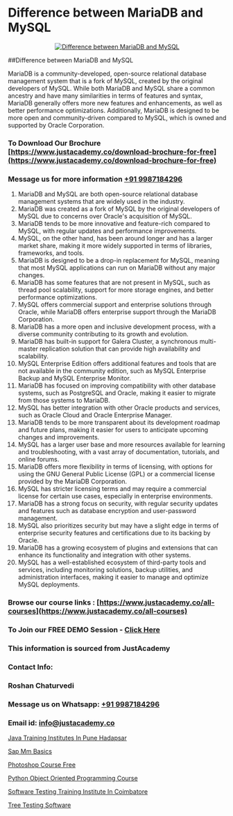 # Difference between MariaDB and MySQL

<p align="center">
  <a href="https://justacademy.co/course-detail/mysql-training">
    <img src="https://justacademy.co/storage2/course_image/1709880865_course_image.webp" alt="Difference between MariaDB and MySQL">
  </a>
</p>
##Difference between MariaDB and MySQL

MariaDB is a community-developed, open-source relational database management system that is a fork of MySQL, created by the original developers of MySQL. While both MariaDB and MySQL share a common ancestry and have many similarities in terms of features and syntax, MariaDB generally offers more new features and enhancements, as well as better performance optimizations. Additionally, MariaDB is designed to be more open and community-driven compared to MySQL, which is owned and supported by Oracle Corporation.
### To Download Our Brochure [https://www.justacademy.co/download-brochure-for-free](https://www.justacademy.co/download-brochure-for-free)
### Message us for more information [+91 9987184296](https://api.whatsapp.com/send?phone=919987184296)
1) MariaDB and MySQL are both open-source relational database management systems that are widely used in the industry.
2) MariaDB was created as a fork of MySQL by the original developers of MySQL due to concerns over Oracle's acquisition of MySQL.
3) MariaDB tends to be more innovative and feature-rich compared to MySQL, with regular updates and performance improvements.
4) MySQL, on the other hand, has been around longer and has a larger market share, making it more widely supported in terms of libraries, frameworks, and tools.
5) MariaDB is designed to be a drop-in replacement for MySQL, meaning that most MySQL applications can run on MariaDB without any major changes.
6) MariaDB has some features that are not present in MySQL, such as thread pool scalability, support for more storage engines, and better performance optimizations.
7) MySQL offers commercial support and enterprise solutions through Oracle, while MariaDB offers enterprise support through the MariaDB Corporation.
8) MariaDB has a more open and inclusive development process, with a diverse community contributing to its growth and evolution.
9) MariaDB has built-in support for Galera Cluster, a synchronous multi-master replication solution that can provide high availability and scalability.
10) MySQL Enterprise Edition offers additional features and tools that are not available in the community edition, such as MySQL Enterprise Backup and MySQL Enterprise Monitor.
11) MariaDB has focused on improving compatibility with other database systems, such as PostgreSQL and Oracle, making it easier to migrate from those systems to MariaDB.
12) MySQL has better integration with other Oracle products and services, such as Oracle Cloud and Oracle Enterprise Manager.
13) MariaDB tends to be more transparent about its development roadmap and future plans, making it easier for users to anticipate upcoming changes and improvements.
14) MySQL has a larger user base and more resources available for learning and troubleshooting, with a vast array of documentation, tutorials, and online forums.
15) MariaDB offers more flexibility in terms of licensing, with options for using the GNU General Public License (GPL) or a commercial license provided by the MariaDB Corporation.
16) MySQL has stricter licensing terms and may require a commercial license for certain use cases, especially in enterprise environments.
17) MariaDB has a strong focus on security, with regular security updates and features such as database encryption and user-password management.
18) MySQL also prioritizes security but may have a slight edge in terms of enterprise security features and certifications due to its backing by Oracle.
19) MariaDB has a growing ecosystem of plugins and extensions that can enhance its functionality and integration with other systems.
20) MySQL has a well-established ecosystem of third-party tools and services, including monitoring solutions, backup utilities, and administration interfaces, making it easier to manage and optimize MySQL deployments.

### Browse our course links : [https://www.justacademy.co/all-courses](https://www.justacademy.co/all-courses) 
### To Join our FREE DEMO Session - [Click Here](https://www.justacademy.co/register-for-course-demo)


### This information is sourced from JustAcademy
### Contact Info:
### Roshan Chaturvedi
### Message us on Whatsapp: [+91 9987184296](https://api.whatsapp.com/send?phone=919987184296)
### Email id: [info@justacademy.co](mailto:info@justacademy.co)
                
[Java Training Institutes In Pune Hadapsar](https://www.linkedin.com/pulse/java-training-institutes-pune-hadapsar-justacademy-las-vegas-qjgcf?trackingId=KLecLFadtbd88AeBQPZRDQ%3D%3D&lipi=urn%3Ali%3Apage%3Ad_flagship3_company_admin%3BSRVvZqxTRJ2BK3zMbr9wpQ%3D%3D)

[Sap Mm Basics](https://www.linkedin.com/pulse/sap-mm-basics-justacademy-sunnyvale-lxgyc?trackingId=VmURMiHg1tvj0H1ERhyOqA%3D%3D&lipi=urn%3Ali%3Apage%3Ad_flagship3_company_admin%3Bw3FaZuhqQImafpQ55o%2FftQ%3D%3D)

[Photoshop Course Free](https://medium.com/@surajvaishnav5015/photoshop-course-free-f01929d6cadc)

[Python Object Oriented Programming Course](https://medium.com/@shivamja27/python-object-oriented-programming-course-25b9ed2c417f)

[Software Testing Training Institute In Coimbatore](https://justacademyin.github.io/justacademy/software-testing-training-institute-in-coimbatore)

[Tree Testing Software](https://justacademyin.github.io/justacademy/tree-testing-software)

